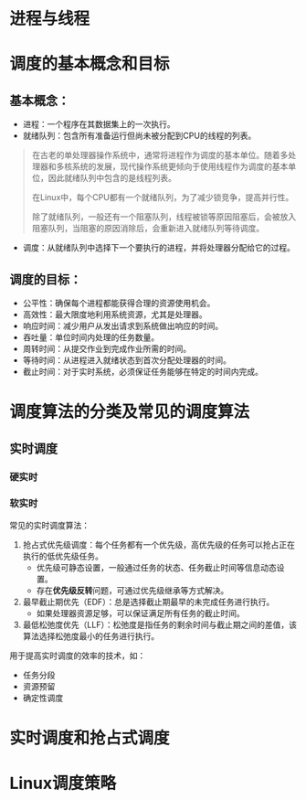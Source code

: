 # 进程与线程

# 调度的基本概念和目标
## 基本概念：
- 进程：一个程序在其数据集上的一次执行。
- 就绪队列：包含所有准备运行但尚未被分配到CPU的线程的列表。
> 在古老的单处理器操作系统中，通常将进程作为调度的基本单位。随着多处理器和多核系统的发展，现代操作系统更倾向于使用线程作为调度的基本单位，因此就绪队列中包含的是线程列表。
>
> 在Linux中，每个CPU都有一个就绪队列，为了减少锁竞争，提高并行性。
>
> 除了就绪队列，一般还有一个阻塞队列，线程被锁等原因阻塞后，会被放入阻塞队列，当阻塞的原因消除后，会重新进入就绪队列等待调度。

- 调度：从就绪队列中选择下一个要执行的进程，并将处理器分配给它的过程。

## 调度的目标：
- 公平性：确保每个进程都能获得合理的资源使用机会。
- 高效性：最大限度地利用系统资源，尤其是处理器。
- 响应时间：减少用户从发出请求到系统做出响应的时间。
- 吞吐量：单位时间内处理的任务数量。
- 周转时间：从提交作业到完成作业所需的时间。
- 等待时间：从进程进入就绪状态到首次分配处理器的时间。
- 截止时间：对于实时系统，必须保证任务能够在特定的时间内完成。

# 调度算法的分类及常见的调度算法

## 实时调度
### 硬实时
### 软实时

常见的实时调度算法：
1. 抢占式优先级调度：每个任务都有一个优先级，高优先级的任务可以抢占正在执行的低优先级任务。
   - 优先级可静态设置，一般通过任务的状态、任务截止时间等信息动态设置。
   - 存在**优先级反转**问题，可通过优先级继承等方式解决。
1. 最早截止期优先（EDF）：总是选择截止期最早的未完成任务进行执行。
   - 如果处理器资源足够，可以保证满足所有任务的截止时间。
1. 最低松弛度优先（LLF）：松弛度是指任务的剩余时间与截止期之间的差值，该算法选择松弛度最小的任务进行执行。

用于提高实时调度的效率的技术，如：
- 任务分段
- 资源预留
- 确定性调度

# 实时调度和抢占式调度

# Linux调度策略
